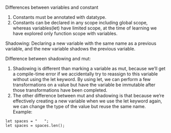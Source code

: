 Differences between variables and constant
1. Constants must be annotated with datatype.
2. Constants can be declared in any scope including global scope, whereas variables(let) have limited scope, at the time of learning we have explored only function scope with variables.


Shadowing:
Declaring a new variable with the same name as a previous variable, and the new variable shadows the previous variable.

Difference between shadowing and mut:
1. Shadowing is different than marking a variable as mut, because we’ll get a compile-time error if we accidentally try to reassign to this variable without using the let keyword. By using let, we can perform a few transformations on a value but have the variable be immutable after those transformations have been completed.
2. The other difference between mut and shadowing is that because we’re effectively creating a new variable when we use the let keyword again, we can change the type of the value but reuse the same name. 
Example:
```
let spaces = "   ";
let spaces = spaces.len();
```
	
